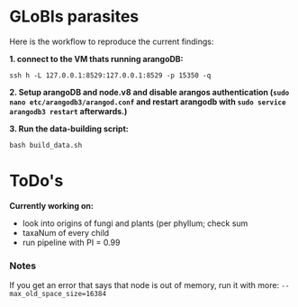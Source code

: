 # GLoBIs parasites

Here is the workflow to reproduce the current findings:

**1. connect to the VM thats running arangoDB:**
```
ssh h -L 127.0.0.1:8529:127.0.0.1:8529 -p 15350 -q
```
**2. Setup arangoDB and node.v8 and disable arangos authentication (`sudo nano etc/arangodb3/arangod.conf` and restart arangodb with `sudo service arangodb3 restart` afterwards.)**

**3. Run the data-building script:**
```
bash build_data.sh
```

# ToDo's

**Currently working on:**
- look into origins of fungi and plants (per phyllum; check sum
- taxaNum of every child
- run pipeline with PI = 0.99

### Notes

If you get an error that says that node is out of memory, run it with more: `--max_old_space_size=16384`
